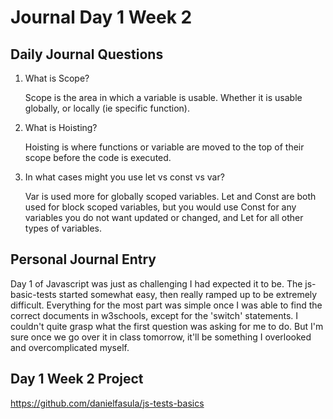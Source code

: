 # Journal Day 1 Week 2

## Daily Journal Questions

1. What is Scope?

    Scope is the area in which a variable is usable. Whether it is usable globally, or locally (ie specific function).

2. What is Hoisting?

    Hoisting is where functions or variable are moved to the top of their scope before the code is executed.

3. In what cases might you use let vs const vs var?

    Var is used more for globally scoped variables. Let and Const are both used for block scoped variables, but you would use Const for any variables you do not want updated or changed, and Let for all other types of variables.  


## Personal Journal Entry

 Day 1 of Javascript was just as challenging I had expected it to be. The js-basic-tests started somewhat easy, then really ramped up to be extremely difficult. Everything for the most part was simple once I was able to find the correct documents in w3schools, except for the 'switch' statements. I couldn't quite grasp what the first question was asking for me to do. But I'm sure once we go over it in class tomorrow, it'll be something I overlooked and overcomplicated myself. 

## Day 1 Week 2 Project

https://github.com/danielfasula/js-tests-basics